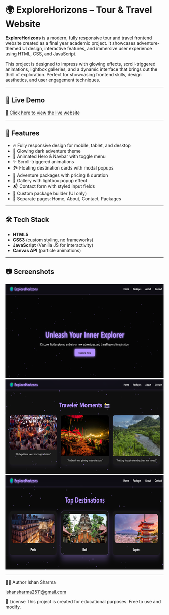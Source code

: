 # 🌍 ExploreHorizons – Tour & Travel Website

**ExploreHorizons** is a modern, fully responsive tour and travel frontend website created as a final year academic project. It showcases adventure-themed UI design, interactive features, and immersive user experience using HTML, CSS, and JavaScript.

This project is designed to impress with glowing effects, scroll-triggered animations, lightbox galleries, and a dynamic interface that brings out the thrill of exploration. Perfect for showcasing frontend skills, design aesthetics, and user engagement techniques.

---

## 🚀 Live Demo

[🔗 Click here to view the live website]([https://your-live-demo-link.vercel.app](https://explore-horizons-tan.vercel.app/index.html#home))

---

## 📌 Features

- 🔥 Fully responsive design for mobile, tablet, and desktop
- 🌌 Glowing dark adventure theme
- 🧭 Animated Hero & Navbar with toggle menu
- ✨ Scroll-triggered animations
- 🏞️ Floating destination cards with modal popups
- 💸 Adventure packages with pricing & duration
- 📸 Gallery with lightbox popup effect
- 📬 Contact form with styled input fields
- 🧳 Custom package builder (UI only)
- 📄 Separate pages: Home, About, Contact, Packages

---

## 🛠️ Tech Stack

- **HTML5**
- **CSS3** (custom styling, no frameworks)
- **JavaScript** (Vanilla JS for interactivity)
- **Canvas API** (particle animations)


---

## 📷 Screenshots


<img src="images/Screenshot 2025-04-06 225832.png" alt="ExploreHorizons Preview" height="300"/>
<img src="images/Screenshot 2025-04-06 225930.png" alt="ExploreHorizons Preview" height="300"/>
<img src="images/Screenshot 2025-04-06 230009 - Copy.png" alt="ExploreHorizons Preview" height="300"/>



---
👨‍💻 Author
Ishan Sharma

ishansharma2511@gmail.com

📝 License
This project is created for educational purposes. Free to use and modify.

